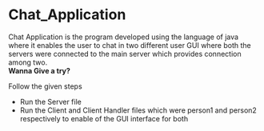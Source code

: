 # Chat_Application
Chat Application is the program developed using the language of java where it enables the user to chat in two different user GUI where both the servers were connected to the main server which provides connection among two. <br>
<b>Wanna Give a try?</b>
<p>Follow the given steps</p>
<ul>
  <li>Run the Server file </li>
  <li>Run the Client and Client Handler files which were person1 and person2 respectively to enable of the GUI interface for both</li>
 </ul>
  
  

